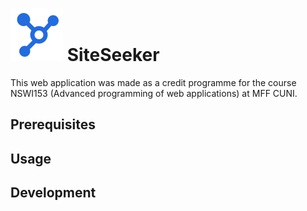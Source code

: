 # ![alt text](_static/icon1.svg) SiteSeeker

This web application was made as a credit programme for the course NSWI153 (Advanced programming of web applications) at MFF CUNI.

## Prerequisites

## Usage

## Development
